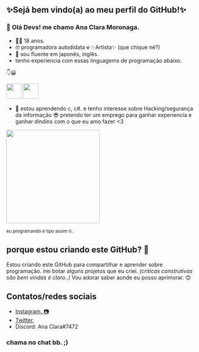 ## ✨Sejá bem vindo(a) ao meu perfil do GitHub!✨ 
### 👋 Olá Devs! me chamo Ana Clara Moronaga.
- 👶🏼 18 anos. 
- 🤓 programadora autodidata e ✨Artista✨ (que chique né?)
- 💬 sou fluente em japonês, inglês. 
- tenho experiencia com essas linguagems de programação abaixo.

👇😀

<img src="https://cdn.jsdelivr.net/gh/devicons/devicon/icons/nodejs/nodejs-original.svg" width="40" height="40"/> <img src="https://cdn.jsdelivr.net/gh/devicons/devicon/icons/python/python-original-wordmark.svg" width="40" height="40"/>
- 📖 estou aprendendo c, c#. e tenho interesse sobre Hacking/segurança da informação 😎 
pretendo ter um emprego para ganhar experiencia e ganhar dindins com o que eu amo fazer <3

<img src="https://uploads-ssl.webflow.com/59a79980dd2379000163014e/5b9ffafe9819e8e3b9fd1efe_CozyCal_Chris's%20mode%201.gif" width="245" height="245"/>
<p><sup>eu programando é tipo assim ô.. </sup></p>

## porque estou criando este GitHub? 🤔

<p> Estou criando este GitHub para compartilhar e aprender sobre programação.
 irei botar alguns projetos que eu criei. <i>(criticas construtivas são bem vindas é claro..)</i>
 Vou adorar saber aonde eu posso aprimorar. 😊 </p>
 
## Contatos/redes sociais
- <a href="https://www.instagram.com/ana_na_agua/">Instagram. 📷</a>
- <a href="https://twitter.com/morou_na_agua">Twitter. </a>
- Discord: Ana Clara#7472

### chama no chat bb. ;)
